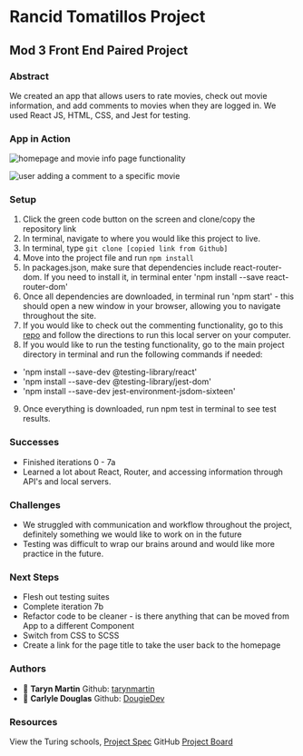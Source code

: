# Rancid Tomatillos Project
## Mod 3 Front End Paired Project

### Abstract
We created an app that allows users to rate movies, check out movie information, and add comments to movies when they are logged in. We used React JS, HTML, CSS, and Jest for testing.

### App in Action
![homepage and movie info page functionality](./assets/rotten-functionality.gif)

![user adding a comment to a specific movie](./assets/rotten-functionality.gif)

### Setup
1) Click the green code button on the screen and clone/copy the repository link
2) In terminal, navigate to where you would like this project to live.
3) In terminal, type `git clone [copied link from Github]`
4) Move into the project file and run `npm install`
5) In packages.json, make sure that dependencies include react-router-dom. If you need to install it, in terminal enter 'npm install --save react-router-dom'
6) Once all dependencies are downloaded, in terminal run 'npm start' - this should open a new window in your browser, allowing you to navigate throughout the site.
7) If you would like to check out the commenting functionality, go to this [repo](https://github.com/turingschool-examples/rancid-tomatillos-microservice) and follow the directions to run this local server on your computer.
8) If you would like to run the testing functionality, go to the main project directory in terminal and run the following commands if needed:
  - 'npm install --save-dev @testing-library/react'
  - 'npm install --save-dev @testing-library/jest-dom'
  - 'npm install --save-dev jest-environment-jsdom-sixteen'
9) Once everything is downloaded, run npm test in terminal to see test results.

### Successes
- Finished iterations 0 - 7a
- Learned a lot about React, Router, and accessing information through API's and local servers.

### Challenges
- We struggled with communication and workflow throughout the project, definitely something we would like to work on in the future
- Testing was difficult to wrap our brains around and would like more practice in the future.

### Next Steps
- Flesh out testing suites
- Complete iteration 7b
- Refactor code to be cleaner - is there anything that can be moved from App to a different Component
- Switch from CSS to SCSS
- Create a link for the page title to take the user back to the homepage

### Authors
- :bust_in_silhouette: **Taryn Martin** Github: [tarynmartin](https://github.com/tarynmartin)
- :bust_in_silhouette: **Carlyle Douglas** Github: [DougieDev](https://github.com/DougieDev)

### Resources
View the Turing schools, [Project Spec](https://frontend.turing.io/projects/module-3/rancid-tomatillos-v2.html)
GitHub [Project Board](https://github.com/DougieDev/Rancid-Tomatillos-cd-tm/projects/1)
